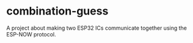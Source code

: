 # combination-guess

A project about making two ESP32 ICs communicate together using the ESP-NOW protocol.
